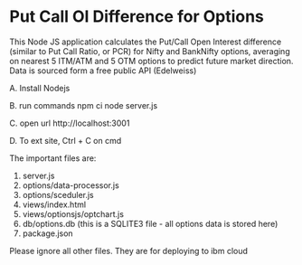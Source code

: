 # Put Call OI Difference for Options
This Node JS application calculates the Put/Call Open Interest difference (similar to Put Call Ratio, or PCR) for Nifty and BankNifty options, averaging on nearest 5 ITM/ATM and 5 OTM options to predict future market direction. Data is sourced form a free public API (Edelweiss)

A. Install Nodejs 

B. run commands
npm ci
node server.js  

C. open url http://localhost:3001

D. To ext site, Ctrl + C on cmd

The important files are:
1. server.js
2. options/data-processor.js
3. options/sceduler.js
4. views/index.html
5. views/optionsjs/optchart.js
6. db/options.db (this is a SQLITE3 file - all options data is stored here)
7. package.json  


Please ignore all other files. They are for deploying to ibm cloud
